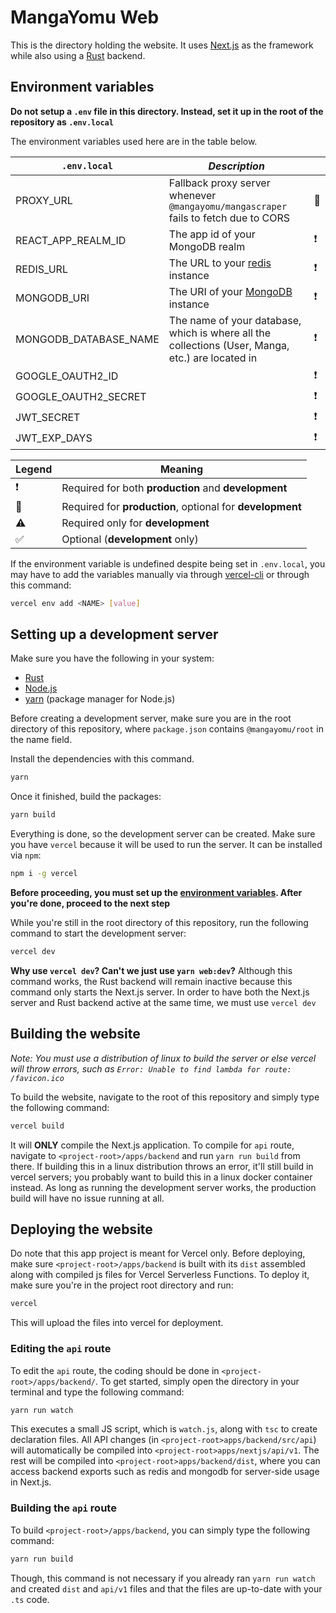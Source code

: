 # MangaYomu Web

This is the directory holding the website. It uses [Next.js](https://nextjs.org/) as the framework while also using a [Rust](https://www.rust-lang.org/) backend.

## Environment variables

**Do not setup a `.env` file in this directory. Instead, set it up in the root of the repository as `.env.local`**

The environment variables used here are in the table below.

| `.env.local`          | _Description_                                                                                    |     |
| --------------------- | ------------------------------------------------------------------------------------------------ | --- |
| PROXY_URL             | Fallback proxy server whenever `@mangayomu/mangascraper` fails to fetch due to CORS              | 🔴  |
| REACT_APP_REALM_ID    | The app id of your MongoDB realm                                                                 | ❗  |
| REDIS_URL             | The URL to your [redis](https://redis.io/) instance                                              | ❗  |
| MONGODB_URI           | The URI of your [MongoDB](https://cloud.mongodb.com/) instance                                   | ❗  |
| MONGODB_DATABASE_NAME | The name of your database, which is where all the collections (User, Manga, etc.) are located in | ❗  |
| GOOGLE_OAUTH2_ID      |                                                                                                  | ❗  |
| GOOGLE_OAUTH2_SECRET  |                                                                                                  | ❗  |
| JWT_SECRET            |                                                                                                  | ❗  |
| JWT_EXP_DAYS          |                                                                                                  | ❗  |

| Legend | Meaning                                                   |
| ------ | --------------------------------------------------------- |
| ❗     | Required for both **production** and **development**      |
| 🔴     | Required for **production**, optional for **development** |
| ⚠️     | Required only for **development**                         |
| ✅     | Optional (**development** only)                           |

If the environment variable is undefined despite being set in `.env.local`, you may have to add the variables manually via through [vercel-cli](https://vercel.com/) or through this command:

```bash
vercel env add <NAME> [value]
```

## Setting up a development server

Make sure you have the following in your system:

- [Rust](https://www.rust-lang.org/tools/install)
- [Node.js](https://nodejs.org/en/download)
- [yarn](https://yarnpkg.com/cli/install) (package manager for Node.js)

Before creating a development server, make sure you are in the root directory of this repository, where `package.json` contains `@mangayomu/root` in the name field.

Install the dependencies with this command.

```bash
yarn
```

Once it finished, build the packages:

```bash
yarn build
```

Everything is done, so the development server can be created. Make sure you have `vercel` because it will be used to run the server. It can be installed via `npm`:

```bash
npm i -g vercel
```

**Before proceeding, you must set up the [environment variables](#environment-variables). After you're done, proceed to the next step**

While you're still in the root directory of this repository, run the following command to start the development server:

```bash
vercel dev
```

**Why use `vercel dev`? Can't we just use `yarn web:dev`?** Although this command works, the Rust backend will remain inactive because this command only starts the Next.js server. In order to have both the Next.js server and Rust backend active at the same time, we must use `vercel dev`

## Building the website

_Note: You must use a distribution of linux to build the server or else vercel will throw errors, such as `Error: Unable to find lambda for route: /favicon.ico`_

To build the website, navigate to the root of this repository and simply type the following command:

```bash
vercel build
```

It will **ONLY** compile the Next.js application. To compile for `api` route, navigate to `<project-root>/apps/backend` and run `yarn run build` from there. If building this in a linux distribution throws an error, it'll still build in vercel servers; you probably want to build this in a linux docker container instead. As long as running the development server works, the production build will have no issue running at all.

## Deploying the website

Do note that this app project is meant for Vercel only. Before deploying, make sure `<project-root>/apps/backend` is built with its `dist` assembled along with compiled js files for Vercel Serverless Functions. To deploy it, make sure you're in the project root directory and run:

```bash
vercel
```

This will upload the files into vercel for deployment.

### Editing the `api` route

To edit the `api` route, the coding should be done in `<project-root>/apps/backend/`. To get started, simply open the directory in your terminal and type the following command:

```bash
yarn run watch
```

This executes a small JS script, which is `watch.js`, along with `tsc` to create declaration files. All API changes (in `<project-root>apps/backend/src/api`) will automatically be compiled into `<project-root>apps/nextjs/api/v1`. The rest will be compiled into `<project-root>apps/backend/dist`, where you can access backend exports such as redis and mongodb for server-side usage in Next.js.

### Building the `api` route

To build `<project-root>/apps/backend`, you can simply type the following command:

```bash
yarn run build
```

Though, this command is not necessary if you already ran `yarn run watch` and created `dist` and `api/v1` files and that the files are up-to-date with your `.ts` code.
